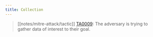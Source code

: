 ```yaml
---
title: Collection
---
```


> [[notes/mitre-attack/tactic]] [TA0009](https://attack.mitre.org/tactics/TA0009/): The adversary is trying to gather data of interest to their goal.
